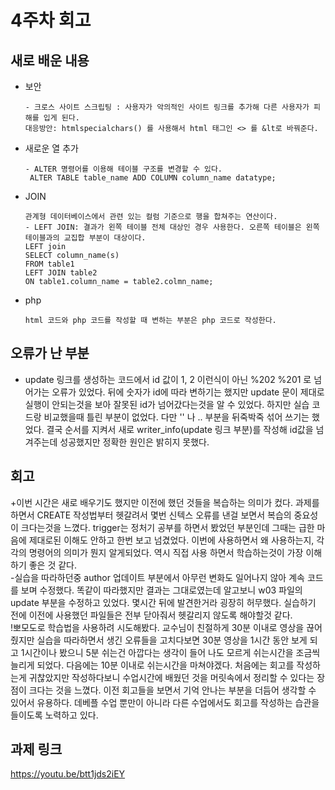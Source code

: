 # 4주차 회고
## 새로 배운 내용
- 보안 

      - 크로스 사이트 스크립팅 : 사용자가 악의적인 사이트 링크를 추가해 다른 사용자가 피해를 입게 된다.
      대응방안: htmlspecialchars() 를 사용해서 html 태그인 <> 를 &lt로 바꿔준다.


- 새로운 열 추가

      - ALTER 명령어를 이용해 테이블 구조를 변경할 수 있다.
       ALTER TABLE table_name ADD COLUMN column_name datatype;
      
      
- JOIN

      관계형 데이터베이스에서 관련 있는 컬럼 기준으로 행을 합쳐주는 연산이다.
      - LEFT JOIN: 결과가 왼쪽 테이블 전체 대상인 경우 사용한다. 오른쪽 테이블은 왼쪽 테이블과의 교집합 부분이 대상이다. 
      LEFT join
      SELECT column_name(s)
      FROM table1
      LEFT JOIN table2
      ON table1.column_name = table2.colmn_name;
      
- php

      html 코드와 php 코드를 작성할 때 변하는 부분은 php 코드로 작성한다. 
## 오류가 난 부분
- update 링크를 생성하는 코드에서 id 값이 1, 2 이런식이 아닌 %202 %201 로 넘어가는 오류가 있었다. 뒤에 숫자가 id에 따라 변하기는 했지만 update 문이 제대로 실행이 안되는것을 보아 잘못된 id가 넘어갔다는것을 알 수 있었다. 하지만 실습 코드랑 비교했을때 틀린 부분이 없었다. 다만 '' 나 .. 부분을 뒤죽박죽 섞어 쓰기는 했었다. 결국 순서를 지켜서 새로 writer_info(update 링크 부분)를 작성해 id값을 넘겨주는데 성공했지만 정확한 원인은 밝히지 못했다. 

## 회고
+이번 시간은 새로 배우기도 했지만 이전에 했던 것들을 복습하는 의미가 컸다. 과제를 하면서 CREATE 작성법부터 헷갈려서 몇번 신텍스 오류를 낸걸 보면서 복습의 중요성이 크다는것을 느꼈다. trigger는 정처기 공부를 하면서 봤었던 부분인데 그때는 급한 마음에 제대로된 이해도 안하고 한번 보고 넘겼었다. 이번에 사용하면서 왜 사용하는지, 각각의 명령어의 의미가 뭔지 알게되었다. 역시 직접 사용 하면서 학습하는것이 가장 이해하기 좋은 것 같다. 
<br>-실습을 따라하던중 author 업데이트 부분에서 아무런 변화도 일어나지 않아 계속 코드를 보며 수정했다. 똑같이 따라했지만 결과는 그대로였는데 알고보니 w03 파일의 update 부분을 수정하고 있었다. 몇시간 뒤에 발견한거라 굉장히 허무했다. 실습하기 전에 이전에 사용했던 파일들은 전부 닫아줘서 헷갈리지 않도록 해야할것 같다. 
<br>!뽀모도로 학습법을 사용하려 시도해봤다. 교수님이 친절하게 30분 이내로 영상을 끊어줬지만 실습을 따라하면서 생긴 오류들을 고치다보면 30분 영상을 1시간 동안 보게 되고 1시간이나 봤으니 5분 쉬는건 아깝다는 생각이 들어 나도 모르게 쉬는시간을 조금씩 늘리게 되었다. 다음에는 10분 이내로 쉬는시간을 마쳐야겠다. 
처음에는 회고를 작성하는게 귀찮았지만 작성하다보니 수업시간에 배웠던 것을 머릿속에서 정리할 수 있다는 장점이 크다는 것을 느꼈다. 이전 회고들을 보면서 기억 안나는 부분을 더듬어 생각할 수 있어서 유용하다. 데베플 수업 뿐만이 아니라 다른 수업에서도 회고를 작성하는 습관을 들이도록 노력하고 있다.

## 과제 링크
<https://youtu.be/btt1jds2iEY>
     
      
      
